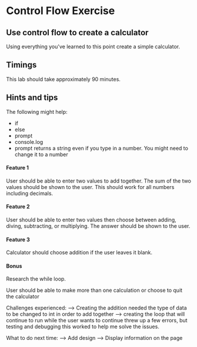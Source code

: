 # Control Flow Exercise

## Use control flow to create a calculator

Using everything you've learned to this point create a simple calculator.

## Timings

This lab should take approximately 90 minutes.

## Hints and tips

The following might help:

* if
* else
* prompt
* console.log
* prompt returns a string even if you type in a number. You might need to change it to a number

#### Feature 1

User should be able to enter two values to add together. The sum of the two values should be shown to the user. This should work for all numbers including decimals.

#### Feature 2

User should be able to enter two values then choose between adding, diving, subtracting, or multiplying. The answer should be shown to the user.

#### Feature 3

Calculator should choose addition if the user leaves it blank.

#### Bonus

Research the while loop.

User should be able to make more than one calculation or choose to quit the calculator

Challenges experienced:
--> Creating the addition needed the type of data to be changed to int in order to add together
--> creating the loop that will continue to run while the user wants to continue threw up a few errors, but testing and debugging this worked to help me solve the issues.

What to do next time:
--> Add design
--> Display information on the page
